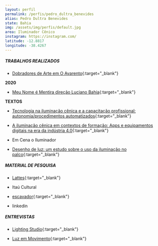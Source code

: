 ```yaml
---
layout: perfil
permalink: /perfis/pedro_dultra_benevides
alias: Pedro Dultra Benevides
state: Bahia
img: /assets/img/perfis/default.jpg
area: Iluminador Cênico
instagram: https://instagram.com/
latitude: -12.8817
longitude: -38.4267
---
```


##### **TRABALHOS REALIZADOS**

- [Dobradores de Arte em O Avarento](https://www.youtube.com/watch?v=3nzFdw8ZfRY){:target="_blank"}

**2020**

- [Meu Nome é Mentira direção Luciano Bahia](https://www.youtube.com/watch?v=OqxOk_SecMg&t=94s){:target="_blank"}

**TEXTOS**

- [Tecnologia na iluminação cênica e a capacitação profissional: autonomia/procedimentos automatizados](https://periodicos.udesc.br/index.php/urdimento/article/view/1414573101372020196){:target="_blank"}

- [A iluminação cênica em contextos de formação: Apps e equipamentos digitais na era da indústria 4.0](http://pesquisar.unb.br/professor/pedro-dultra-benevides){:target="_blank"}

- Em Cena o Iluminador

- [Desenho de luz: um estudo sobre o uso da iluminação no palco](https://repositorio.ufba.br/ri/handle/ri/9635){:target="_blank"}

##### **MATERIAL DE PESQUISA**

- [Lattes](http://buscatextual.cnpq.br/buscatextual/visualizacv.do;jsessionid=E633D14F0735AD70F5EF24D625346DD8.buscatextual_0){:target="_blank"}

- Itaú Cultural

- [escavador](https://www.escavador.com/sobre/5203872/pedro-dultra-benevides){:target="_blank"}

- linkedin 

##### **ENTREVISTAS**

- [Lighting Studio](https://www.youtube.com/watch?v=F1zKMmXtuuE){:target="_blank"}

- [Luz em Movimento](https://www.youtube.com/watch?v=YyL94Wmwuc4){:target="_blank"}